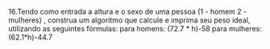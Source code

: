 16.Tendo como entrada a altura e o sexo de uma pessoa (1 - homem 2 - mulheres) , construa um algoritmo que calcule e imprima seu peso ideal, utilizando as seguintes fórmulas:
para homens:  (72.7 * h)-58
para mulheres:  (62.1*h)-44.7

